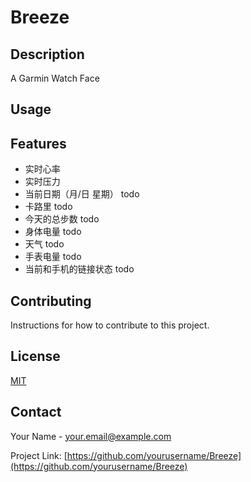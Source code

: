 # Breeze

## Description
A Garmin Watch Face

## Usage


## Features
- 实时心率
- 实时压力
- 当前日期（月/日 星期） todo
- 卡路里 todo
- 今天的总步数 todo
- 身体电量 todo
- 天气 todo
- 手表电量 todo
- 当前和手机的链接状态 todo


## Contributing
Instructions for how to contribute to this project.

## License
[MIT](https://choosealicense.com/licenses/mit/)

## Contact
Your Name - your.email@example.com

Project Link: [https://github.com/yourusername/Breeze](https://github.com/yourusername/Breeze)
